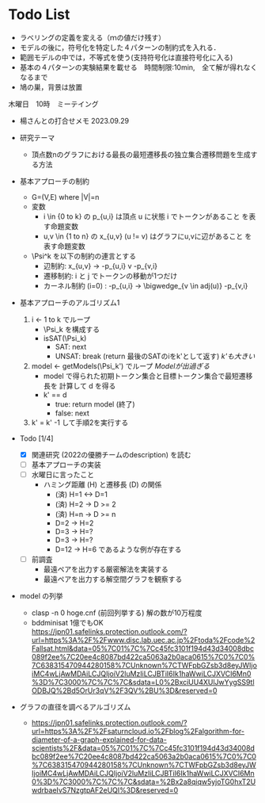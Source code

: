 # Todo List
- ラベリングの定義を変える（ｍの値だけ残す）
- モデルの後に，符号化を特定した４パターンの制約式を入れる．
- 範囲モデルの中では，不等式を使う(支持符号化は直接符号化に入る)
- 基本の４パターンの実験結果を載せる　時間制限:10min,　全て解が得れなくなるまで
- 鳩の巣，背景は放置

木曜日　10時　ミーテイング

* 楊さんとの打合せメモ 2023.09.29

- 研究テーマ
  - 頂点数nのグラフにおける最長の最短遷移長の独立集合遷移問題を生成す
    る方法  

- 基本アプローチの制約
  - G=(V,E) where |V|=n
  - 変数
    - i \in {0 to k} の p_{u,i} は頂点 u に状態 i でトークンがあること
      を表す命題変数
    - u,v \in {1 to n} の x_{u,v} (u != v) はグラフにu,vに辺があること
      を表す命題変数
  - \Psi^k を以下の制約の連言とする
    - 辺制約: x_{u,v} -> -p_{u,i} v -p_{v,i}
    - 遷移制約: i と j でトークンの移動が1つだけ
    - カーネル制約 (i=0) : -p_{u,i} -> \bigwedge_{v \in adj(u)} -p_{v,i}

- 基本アプローチのアルゴリズム1
  1. i <- 1 to k でループ
     - \Psi_k を構成する
     - isSAT(\Psi_k)
       - SAT: next
       - UNSAT: break (return 最後のSATのiをk'として返す) *k'も大きい*
  2. model <- getModels(\Psi_k') でループ *Modelが出過ぎる*
     - model で得られた初期トークン集合と目標トークン集合で最短遷移長を
       計算して d を得る
     - k' == d
       - true: return model (終了)
       - false: next
  3. k' = k' -1 して手順2を実行する

- Todo [1/4]
  - [X] 関連研究 (2022の優勝チームのdescription) を読む
  - [ ] 基本アプローチの実装
  - [ ] 水曜日に言ったこと
    - ハミング距離 (H) と遷移長 (D) の関係
      - (済) H=1 <-> D=1
      - (済) H=2 -> D >= 2
      - (済) H=n -> D >= n
      - D=2 -> H=2
      - D=3 -> H=?
      - D=3 -> H=?
      - D=12 -> H=6 であるような例が存在する
  - [ ] 前調査
    - 最遠ペアを出力する厳密解法を実装する
    - 最遠ペアを出力する解空間グラフを観察する

- model の列挙
  - clasp -n 0 hoge.cnf (前回列挙する) 解の数が10万程度
  - bddminisat 1億でもOK https://jpn01.safelinks.protection.outlook.com/?url=https%3A%2F%2Fwww.disc.lab.uec.ac.jp%2Ftoda%2Fcode%2Fallsat.html&data=05%7C01%7C%7Cc45fc3101f194d43d34008dbc089f2ee%7C20ee4c8087bd422ca5063a2b0aca0615%7C0%7C0%7C638315470944280158%7CUnknown%7CTWFpbGZsb3d8eyJWIjoiMC4wLjAwMDAiLCJQIjoiV2luMzIiLCJBTiI6Ik1haWwiLCJXVCI6Mn0%3D%7C3000%7C%7C%7C&sdata=L0%2BxciUU4XUlJwYygSS9tlODBJQ%2Bd5OrUr3qV%2F3QV%2BU%3D&reserved=0
- グラフの直径を調べるアルゴリズム
  - https://jpn01.safelinks.protection.outlook.com/?url=https%3A%2F%2Fsaturncloud.io%2Fblog%2Falgorithm-for-diameter-of-a-graph-explained-for-data-scientists%2F&data=05%7C01%7C%7Cc45fc3101f194d43d34008dbc089f2ee%7C20ee4c8087bd422ca5063a2b0aca0615%7C0%7C0%7C638315470944280158%7CUnknown%7CTWFpbGZsb3d8eyJWIjoiMC4wLjAwMDAiLCJQIjoiV2luMzIiLCJBTiI6Ik1haWwiLCJXVCI6Mn0%3D%7C3000%7C%7C%7C&sdata=%2Bx2a8qiqw5yjoTG0hxT2UwdrbaeIvS7NzgtpAF2eUQI%3D&reserved=0

